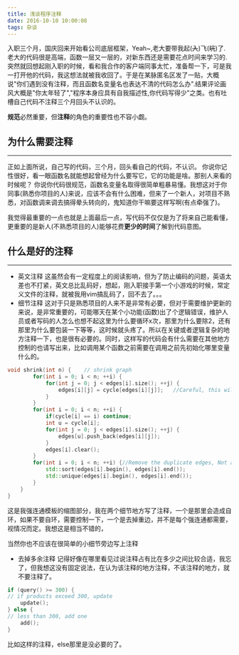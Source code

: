 ```yaml
---
title: 浅谈程序注释
date: 2016-10-10 10:00:08
tags: 杂谈
---
```


入职三个月，国庆回来开始看公司底层框架，Yeah~,老大要带我起(~~入~~)飞(~~坑~~)了.
老大的代码很是高端，函数一层又一层的，对新东西还是需要花点时间来学习的.
突然就回想起刚入职的时候，看和我合作的客户端同事太忙，准备帮一下，可是我一打开他的代码，我这想法就被我收回了。于是在某脉匿名区发了一贴，大概说"你们遇到没有注释，而且函数名变量名也表达不清的代码怎么办".结果评论画风大概是"你太年轻了","程序本身应具有自我描述性,你代码写得少"之类。也有吐槽自己代码不注释三个月回头不认识的。

**规范**必然重要，但**注释**的角色的重要性也不容小觑。

<!--more-->
## 为什么需要注释
___

正如上面所说，自己写的代码，三个月，回头看自己的代码，不认识。
你说你记性很好，看一眼函数名就能想起曾经为什么要写它，它的功能是啥。那别人来看的时候呢？
你说你代码很规范，函数名变量名取得很简单粗暴易懂。我想这对于你同事(熟悉你项目的人)来说，应该不会有什么困难，但来了一个新人，对项目不熟悉，对函数调来调去搞得晕头转向的，鬼知道你干嘛要这样写啊(有点牵强了)。

我觉得最重要的一点也就是上面最后一点，写代码不仅仅是为了将来自己能看懂，更重要的是新人(不熟悉项目的人)能够花费**更少的时间**了解到代码意图。

## 什么是好的注释
___

- 英文注释
  这虽然会有一定程度上的阅读影响，但为了防止编码的问题，英语太差也不打紧，英文总比乱码好，想起，刚入职接手第一个小游戏的时候，常定义文件的注释，就被我用vim搞乱码了，回不去了。。。
- 细节注释
  这对于只是熟悉项目的人来不是非常有必要，但对于需要维护更新的来说，是非常重要的，可能哪天在某个小功能(函数)出了个逻辑错误，维护人员或者写码的人怎么也想不起这里为什么要循环x次，那里为什么要除2，还有那里为什么要包装一下等等，这时候就头疼了。所以在关键或者逻辑复杂的地方注释一下，也是很有必要的。同时，这样写的代码会有什么需要在其他地方控制的也请写出来，比如调用某个函数之前需要在调用之前先初始化哪里变量什么的。
```cpp
void shrink(int n) {    // shrink graph
        for(int i = 0; i < n; ++i) {
            for(int j = 0; j < edges[i].size(); ++j) {
                edges[i][j] = cycle[edges[i][j]];   //Careful, this will create self-loop
            }
        }
        for(int i = 0; i < n; ++i) {
            if(cycle[i] == i) continue;
            int u = cycle[i];
            for(int j = 0; j < edges[i].size(); ++j) {
                edges[u].push_back(edges[i][j]);
            }
            edges[i].clear();
        }
        for(int i = 0; i < n; ++i) {//Remove the duplicate edges, Not always necessary
            std::sort(edges[i].begin(), edges[i].end());
            std::unique(edges[i].begin(), edges[i].end());
        }
    }
}
```

  这是我强连通模板的缩图部分，我在两个细节地方写了注释，一个是那里会造成自环，如果不要自环，需要控制一下，一个是去掉重边，并不是每个强连通都需要，视情况而定。我想这是相当不错的，
  
  当然你也不应该在很简单的小细节旁边写上注释
- 去掉多余注释
  记得好像在哪里看见过说注释占有比在多少之间比较合适，我忘了，但我想这没有固定说法，在认为该注释的地方注释，不该注释的地方，就不要注释了。
```cpp
if (query() >= 300) {
// if products exceed 300, update
    update();
} else {
// less than 300, add one
    add();
}
```
  比如这样的注释，else那里是没必要的了。